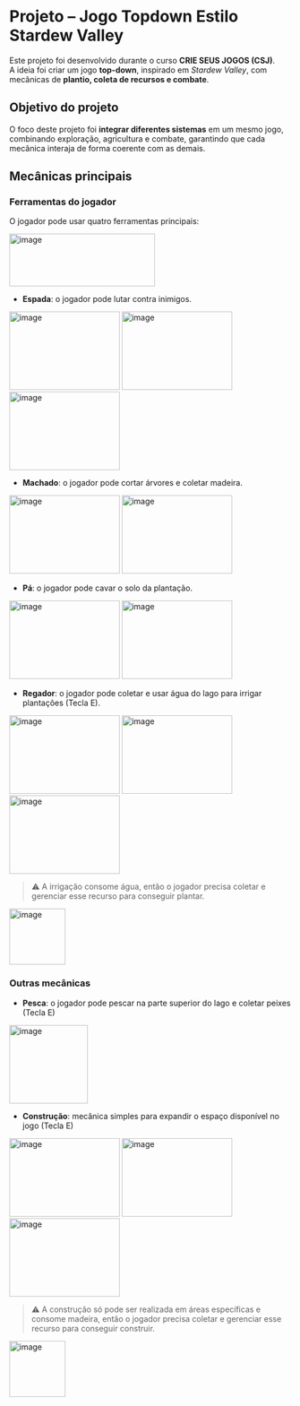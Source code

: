 # Projeto – Jogo Topdown Estilo Stardew Valley

Este projeto foi desenvolvido durante o curso **CRIE SEUS JOGOS (CSJ)**.  
A ideia foi criar um jogo **top-down**, inspirado em *Stardew Valley*, com mecânicas de **plantio, coleta de recursos e combate**.

## Objetivo do projeto
O foco deste projeto foi **integrar diferentes sistemas** em um mesmo jogo, combinando exploração, agricultura e combate, garantindo que cada mecânica interaja de forma coerente com as demais.

## Mecânicas principais

### Ferramentas do jogador
O jogador pode usar quatro ferramentas principais:

<img width="260" height="94" alt="image" src="https://github.com/user-attachments/assets/aded5735-a694-4ed6-943d-a19c8ca7ca59" />

- **Espada**: o jogador pode lutar contra inimigos.
<img width="197" height="140" alt="image" src="https://github.com/user-attachments/assets/fc78b029-0242-4785-9428-dcaf4dc8f906" />
<img width="197" height="140" alt="image" src="https://github.com/user-attachments/assets/a8b41562-14e3-4279-b568-c0adb66a02ed" />
<img width="197" height="140" alt="image" src="https://github.com/user-attachments/assets/eb78da0a-95c3-40b3-84ee-e207ab428e86" />

- **Machado**: o jogador pode cortar árvores e coletar madeira.
<img width="197" height="140" alt="image" src="https://github.com/user-attachments/assets/97898133-3446-4a90-8815-c291d5ba18ee" />
<img width="197" height="140" alt="image" src="https://github.com/user-attachments/assets/542755c9-c5d2-412a-9acf-abd7be89cd63" />

- **Pá**: o jogador pode cavar o solo da plantação.
<img width="197" height="140" alt="image" src="https://github.com/user-attachments/assets/40ac3e9f-8ef2-453e-85f1-2732bcbac2d5" />
<img width="197" height="140" alt="image" src="https://github.com/user-attachments/assets/006753e7-a293-4edf-81d3-87329ddd0829" />

- **Regador**: o jogador pode coletar e usar água do lago para irrigar plantações (Tecla E).
<img width="197" height="140" alt="image" src="https://github.com/user-attachments/assets/5244721d-a8c1-4f52-ba71-fa381ce13e5b" />
<img width="197" height="140" alt="image" src="https://github.com/user-attachments/assets/53cd834a-d1b3-441b-a92d-54eeef4c9961" />
<img width="197" height="140" alt="image" src="https://github.com/user-attachments/assets/0713fc79-c669-4b6c-b370-08495f144de7" />

> ⚠️ A irrigação consome água, então o jogador precisa coletar e gerenciar esse recurso para conseguir plantar.
<img width="100" height="100" alt="image" src="https://github.com/user-attachments/assets/a43dc4d0-30ce-4c1e-bbce-557aefb40fc4" />

### Outras mecânicas
- **Pesca**: o jogador pode pescar na parte superior do lago e coletar peixes (Tecla E)
<img width="140" height="140" alt="image" src="https://github.com/user-attachments/assets/41d4124f-6fbf-4f6a-98ce-bfaf78bc81b5" />

- **Construção**: mecânica simples para expandir o espaço disponível no jogo (Tecla E)
<img width="197" height="140" alt="image" src="https://github.com/user-attachments/assets/dd2c799d-0b18-4d43-b01d-9eec53febc8a" />
<img width="197" height="140" alt="image" src="https://github.com/user-attachments/assets/d2adc9e0-25ce-4ade-b07c-f7b33fe78746" />
<img width="197" height="140" alt="image" src="https://github.com/user-attachments/assets/670caf29-da28-47e3-894c-b767d973b929" />

> ⚠️ A construção só pode ser realizada em áreas específicas e consome madeira, então o jogador precisa coletar e gerenciar esse recurso para conseguir construir.  
<img width="100" height="100" alt="image" src="https://github.com/user-attachments/assets/4ce9d6a8-2080-4c76-bf1d-6e7c6f45fabe" />
